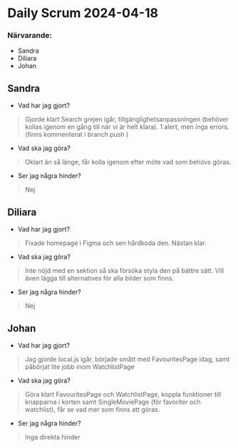 # Daily Scrum 2024-04-18

### Närvarande:
* Sandra
* Diliara
* Johan

## Sandra 

- Vad har jag gjort? 
>Gjorde klart Search grejen igår, tillgänglighetsanpassningen (behöver kollas igenom en gång till när vi är helt klara). 
>1 alert, men inga errors. (finns kommenterat i branch push )

- Vad ska jag göra?
>Oklart än så länge, får kolla igenom efter möte vad som behövs göras.  

- Ser jag några hinder?
>Nej

## Diliara 

- Vad har jag gjort? 
>Fixade homepage i Figma och sen hårdkoda den. Nästan klar.

- Vad ska jag göra?
>Inte nöjd med en sektion så ska försöka styla den på bättre sätt. Vill även lägga till alternatives för alla bilder som finns. 

- Ser jag några hinder?
>Nej

## Johan 

- Vad har jag gjort? 
>Jag gjorde local.js igår, började smått med FavouritesPage idag, samt påbörjat lite jobb inom WatchlistPage

- Vad ska jag göra?
>Göra klart FavouritesPage och WatchlistPage, koppla funktioner till knapparna i korten samt SingleMoviePage (för favoriter och watchlist), får se vad mer som finns att göras.

- Ser jag några hinder?
>Inga direkta hinder

